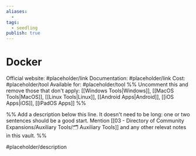 ```yaml
---
aliases:
  -
tags:
  - seedling
publish: true
---
```


# Docker

Official website: #placeholder/link
Documentation: #placeholder/link
Cost: #placeholder/tool
Available for: #placeholder/tool %% Uncomment this and remove those that don't apply: [[Windows Tools|Windows]], [[MacOS Tools|MacOS]], [[Linux Tools|Linux]], [[Android Apps|Android]], [[iOS Apps|iOS]], [[iPadOS Apps]] %%

%% Add a description below this line. It doesn't need to be long: one or two sentences should be a good start. Mention [[03 - Directory of Community Expansions/Auxiliary Tools/🗂️ Auxiliary Tools]] and any other relevat notes in this vault. %%

#placeholder/description
